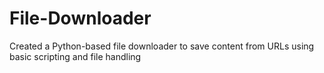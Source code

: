 # File-Downloader
Created a Python-based file downloader to save content from URLs using basic scripting and file handling
